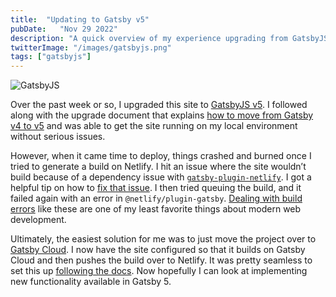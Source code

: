 ```yaml
---
title:  "Updating to Gatsby v5"
pubDate:   "Nov 29 2022"
description: "A quick overview of my experience upgrading from GatsbyJS v4 to v5."
twitterImage: "/images/gatsbyjs.png"
tags: ["gatsbyjs"]
---
```


![GatsbyJS](/images/gatsbyjs.png)

Over the past week or so, I upgraded this site to [GatsbyJS v5](https://www.gatsbyjs.com/blog/gatsby-5). I followed along with the upgrade document that explains [how to move from Gatsby v4 to v5](https://www.gatsbyjs.com/docs/reference/release-notes/migrating-from-v4-to-v5/) and was able to get the site running on my local environment without serious issues.

However, when it came time to deploy, things crashed and burned once I tried to generate a build on Netlify. I hit an issue where the site wouldn’t build because of a dependency issue with [`gatsby-plugin-netlify`](https://github.com/netlify/gatsby-plugin-netlify). I got a helpful tip on how to [fix that issue](https://github.com/netlify/gatsby-plugin-netlify/issues/195#issuecomment-1325698268). I then tried queuing the build, and it failed again with an error in `@netlify/plugin-gatsby`. [Dealing with build errors](https://www.bobmatyas.com/blog/build-woes/) like these are one of my least favorite things about modern web development.

Ultimately, the easiest solution for me was to just move the project over to [Gatsby Cloud](https://www.gatsbyjs.com/products/cloud/). I now have the site configured so that it builds on Gatsby Cloud and then pushes the build over to Netlify. It was pretty seamless to set this up [following the docs](https://support.gatsbyjs.com/hc/en-us/articles/360052325174-Deploying-to-Netlify). Now hopefully I can look at implementing new functionality available in Gatsby 5. 